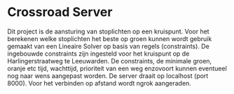 # Crossroad Server
Dit project is de aansturing van stoplichten op een kruispunt. Voor het berekenen welke stoplichten het beste op groen kunnen wordt gebruik gemaakt van een Lineaire Solver op basis van regels (constraints). De ingebouwde constraints zijn ingesteld voor het kruispunt op de Harlingerstraatweg te Leeuwarden.
De constraints, de minimale groen, oranje etc tijd, wachttijd, prioriteit van een weg enzovoort kunnen eventueel nog naar wens aangepast worden.
De server draait op localhost (port 8000). Voor het verbinden op afstand wordt ngrok aangeraden.
